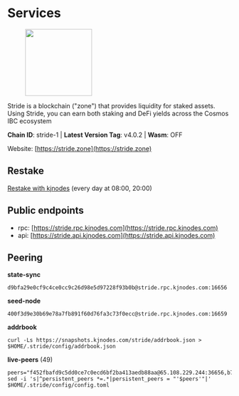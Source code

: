 # Services

<figure><img src="https://raw.githubusercontent.com/kj89/testnet_manuals/main/pingpub/logos/stride.png" width="150" alt=""><figcaption></figcaption></figure>

Stride is a blockchain ("zone") that provides liquidity for staked assets.  Using Stride, you can earn both staking and DeFi yields across the Cosmos IBC ecosystem

**Chain ID**: stride-1 | **Latest Version Tag**: v4.0.2 | **Wasm**: OFF

Website: [https://stride.zone](https://stride.zone)

## Restake

[Restake with kjnodes](https://restake.app/stride/stridevaloper1j8gkhtllnp252l6g6zwzea30e7pvzqttr9768n) (every day at 08:00, 20:00)
## Public endpoints

* rpc: [https://stride.rpc.kjnodes.com](https://stride.rpc.kjnodes.com)
* api: [https://stride.api.kjnodes.com](https://stride.api.kjnodes.com)

## Peering

**state-sync**

```
d9bfa29e0cf9c4ce0cc9c26d98e5d97228f93b0b@stride.rpc.kjnodes.com:16656
```

**seed-node**

```
400f3d9e30b69e78a7fb891f60d76fa3c73f0ecc@stride.rpc.kjnodes.com:16659
```

**addrbook**
```
curl -Ls https://snapshots.kjnodes.com/stride/addrbook.json > $HOME/.stride/config/addrbook.json
```

**live-peers** (49)
```
peers="f452fbafd9c5dd0ce7c0ecd6bf2ba413aedb88aa@65.108.229.244:36656,b7645e17efb21d31aa718cf7f1cf249650d81de4@85.10.203.235:26696,5fcea7e52a5679a18329bfcad640012b443c866d@38.242.211.235:26656,33cd2ff57c732744fdc74e5da9b9a1c5e6885398@34.203.30.37:26656,04d318079c00e1f83978df486e3dbfcf9fab7a52@93.190.141.81:26656,4d17c6e85a1e6282efee950ff3dfe85b4b043f0f@148.251.51.144:26656,cd680cc992983e5c8244b5529034a2e362e7a6d3@93.159.134.157:26656,27e3200f2b3f83c403ad9dfa09bf83ae73b179b3@149.102.143.220:10173,befab97d41e02ea4e759eda3de9e30e77b95b55b@35.238.157.27:26656,4f9e3239a2bbf7d30ec9c0e5271a6f87fe6b3257@65.108.135.212:16656,6a6a70719d44dfdaa74a074f017dc1f1ff23da62@146.59.0.123:6000,1e0e88fac793f68822d3ea8e952f2dc0f4c1ca57@142.132.135.125:20656,28db7a664e95241930c5680ad2e1480bed3fb99f@198.244.178.213:26656,d36ac7580cc8907a00b0add8c3b047caea6df4ed@107.155.67.202:26636,018d66466cfd907d5cc166ba3d5df8958c96e80a@149.56.36.205:26656,6cceba286b498d4a1931f85e35ea0fa433373057@78.47.208.99:26656,ebc272824924ea1a27ea3183dd0b9ba713494f83@185.16.39.158:26886,81139c36049f4a320c8b3c17427904a11471fb70@167.235.15.68:26656,71082b73b93979f772b6e53bd700ca13cb69b847@162.251.235.253:26656,f420eab70caad310ad6cc1990c977cadf193264c@51.159.80.121:6000,950da031d9536b9fbd0e9f0c70d65740d11d0111@192.118.76.122:26656,022fd83f945fe03f9155fced534c90b5ce8db979@65.109.23.238:36656,bde0ccb7d858f2e5ab8c12cd78bf360c6614535f@142.132.199.211:26653,06c309d890fe6a1e7d2ac0a600ab077d1e793e18@51.195.89.43:10156,5093547fdf0430143ac66b4ee55d80e6542a6c10@217.174.247.163:26656,bffe92095850b08f905f6fde1d4282b4a619a690@5.161.97.148:26656,ea6a7b2f366bc343f0670f1673fd86001dd08eb0@65.108.122.246:26636,0f8ef3527a6317a70163c96db71577c10155cf96@141.95.84.73:13456,8d7d0f32d53467c4d5e8871faf4ec58ea970fed2@157.90.179.182:26456,4035c669904383db78db85c24dee92973b843203@65.108.108.179:26996,cb0b38aa612e8ac05f704d9b2feb7526607afb77@159.203.191.62:26656,20f56a68a04eedc764b7e1b87b7032a50b9d4fe9@51.81.155.97:10456,7df044c837dcf94a9ec134ca9037e067b57e2dbc@65.109.28.224:14656,0fc362a8e62960dc76bfb00015d3ac0cf602c004@65.108.237.230:26656,d056dcd5ac8dddb23e2962a5ade6ee51f9bfd785@162.19.89.8:10456,463b1dc6903455575079572fb23407be586f2a4b@185.16.39.37:26656,b6bbf3fce8563bf55cee37776d1cfc3e6692c7e6@167.235.1.101:26656,14bb8a2bf7bb447b1b4df9a96bac9476ccaf85f8@18.143.192.211:26656,d9bfa29e0cf9c4ce0cc9c26d98e5d97228f93b0b@65.109.88.38:16656,f5732d5a406bdbbf08acad017c0993c0aa8ebe70@35.203.189.148:26656,dc9241e56b67b2d9b39a79f4aa9dc432d78c1dbc@195.3.223.204:10156,97e4468ac589eac505a800411c635b14511a61bb@144.76.239.27:26656,0003bf00c79e8ebd1f31c0f83ad3d181f97f98e9@62.109.17.96:26656,04b797b5a56fb939a97a3c7d9c3230d09b85e8d7@93.189.30.118:26656,c4688bb34164eacacaa374bc7440b87986dd87ac@162.251.235.252:26656,777274fb08ed48a4e027664e2576a8460272e43c@15.235.115.153:26656,157000d06040f2a7b981c6f062da0c9da0e6e6af@194.163.163.0:26656,9ee75491e354965d8bfd8434aa093f8613bc1dce@65.108.238.103:12256,5e0250a806113d60be48fab434ed81bb3e41be13@192.99.14.194:26656"
sed -i 's|^persistent_peers *=.*|persistent_peers = "'$peers'"|' $HOME/.stride/config/config.toml
```
